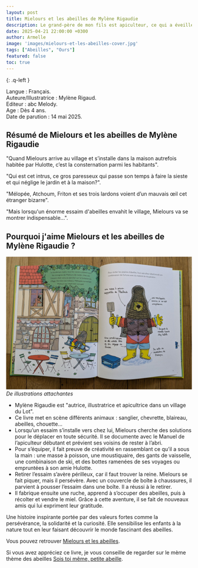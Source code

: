 ```yaml
---
layout: post
title: Mielours et les abeilles de Mylène Rigaudie
description: Le grand-père de mon fils est apiculteur, ce qui a éveillé sa curiosité. Il s’intéresse beaucoup aux abeilles et a envie d’en apprendre davantage.
date: 2025-04-21 22:00:00 +0300
author: Armelle
image: 'images/mielours-et-les-abeilles-cover.jpg'
tags: ["Abeilles", "Ours"]
featured: false
toc: true
---
```


{: .q-left }

Langue : Français.          
Auteure/Illustratrice : Mylène Rigaud.     
Editeur : abc Melody.     
Age : Dès 4 ans.    
Date de parution : 14 mai 2025.  

## Résumé de Mielours et les abeilles de Mylène Rigaudie

"Quand Mielours arrive au village et s’installe dans la maison autrefois habitée par Hulotte, c’est la consternation parmi les habitants". 

"Qui est cet intrus, ce gros paresseux qui passe son temps à faire la sieste et qui néglige le jardin et à la maison?".

"Mélopée, Atchoum, Friton et ses trois lardons voient d’un mauvais œil cet étranger bizarre".

"Mais lorsqu'un énorme essaim d'abeilles envahit le village, Mielours va se montrer indispensable...".

## Pourquoi j'aime Mielours et les abeilles de Mylène Rigaudie ?

![Des illustrations attachantes](images/mielours-et-les-abeilles.jpg)
*De illustrations attachantes*
- Mylène Rigaudie est "autrice, illustratrice et apicultrice dans un village du Lot".
- Ce livre met en scène différents animaux : sanglier, chevrette, blaireau, abeilles, chouette…
- Lorsqu’un essaim s’installe vers chez lui, Mielours cherche des solutions pour le déplacer en toute sécurité. Il se documente avec le Manuel de l’apiculteur débutant et prévient ses voisins de rester à l’abri.
- Pour s’équiper, il fait preuve de créativité en rassemblant ce qu’il a sous la main : une masse à poisson, une moustiquaire, des gants de vaisselle, une combinaison de ski, et des bottes ramenées de ses voyages ou empruntées à son amie Hulotte.
- Retirer l’essaim s’avère périlleux, car il faut trouver la reine. Mielours se fait piquer, mais il persévère. Avec un couvercle de boîte à chaussures, il parvient à pousser l’essaim dans une boîte. Il a réussi à le retirer. 
- Il fabrique ensuite une ruche, apprend à s’occuper des abeilles, puis à récolter et vendre le miel. Grâce à cette aventure, il se fait de nouveaux amis qui lui expriment leur gratitude.

Une histoire inspirante portée par des valeurs fortes comme la persévérance, la solidarité et la curiosité. Elle sensibilise les enfants à la nature tout en leur faisant découvrir le monde fascinant des abeilles.

Vous pouvez retrouver [Mielours et les abeilles](https://abcmelody.com/produit/mielours-et-les-abeilles/).

Si vous avez appréciez ce livre, je vous conseille de regarder sur le mème thème des abeilles [Sois toi même, petite abeille](https://ludichou.com/sois-toi-meme-petite-abeille).